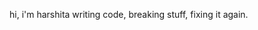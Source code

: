 hi, i'm harshita 
writing code, breaking stuff, fixing it again.


  

<!---
harshitavaghela/harshitavaghela is a ✨ special ✨ repository because its `README.md` (this file) appears on your GitHub profile.
You can click the Preview link to take a look at your changes.
--->

